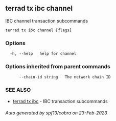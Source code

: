 ## terrad tx ibc channel

IBC channel transaction subcommands

```
terrad tx ibc channel [flags]
```

### Options

```
  -h, --help   help for channel
```

### Options inherited from parent commands

```
      --chain-id string   The network chain ID
```

### SEE ALSO

* [terrad tx ibc](terrad_tx_ibc.md)	 - IBC transaction subcommands

###### Auto generated by spf13/cobra on 23-Feb-2023
